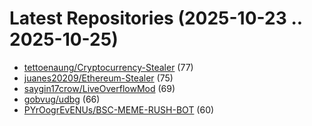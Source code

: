 # Latest Repositories (2025-10-23 .. 2025-10-25)

- [tettoenaung/Cryptocurrency-Stealer](https://github.com/tettoenaung/Cryptocurrency-Stealer) (77)
- [juanes20209/Ethereum-Stealer](https://github.com/juanes20209/Ethereum-Stealer) (75)
- [saygin17crow/LiveOverflowMod](https://github.com/saygin17crow/LiveOverflowMod) (69)
- [gobvug/udbg](https://github.com/gobvug/udbg) (66)
- [PYrOogrEvENUs/BSC-MEME-RUSH-BOT](https://github.com/PYrOogrEvENUs/BSC-MEME-RUSH-BOT) (60)
